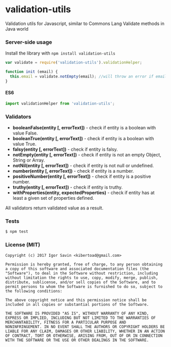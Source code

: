 # validation-utils

Validation utils for Javascript, similar to Commons Lang Validate methods in Java world

### Server-side usage

Install the library with `npm install validation-utils`

```javascript
var validate = require('validation-utils').validationHelper;

function init (email) {
  this.email = validate.notEmpty(email); //will throw an error if email is not provided
}
```

#### ES6

```javascript
import validationHelper from 'validation-utils';
```

### Validators

- **booleanFalse(entity [, errorText])** - check if entity is a boolean with value False.
- **booleanTrue(entity [, errorText])** - check if entity is a boolean with value True.
- **falsy(entity [, errorText])** - check if entity is falsy.
- **notEmpty(entity [, errorText])** - check if entity is not an empty Object, String or Array.
- **notNil(entity [, errorText])** - check if entity is not null or undefined.
- **number(entity [, errorText])** - check if entity is a number.
- **positiveNumber(entity [, errorText])** - check if entity is a positive number.
- **truthy(entity [, errorText])** - check if entity is truthy.
- **withProperties(entity, expectedProperties)** - check if entity has at least a given set of properties defined.

All validators return validated value as a result.

### Tests

```sh
$ npm test
```

### License (MIT)

```
Copyright (c) 2017 Igor Savin <kibertoad@gmail.com>

Permission is hereby granted, free of charge, to any person obtaining
a copy of this software and associated documentation files (the
"Software"), to deal in the Software without restriction, including
without limitation the rights to use, copy, modify, merge, publish,
distribute, sublicense, and/or sell copies of the Software, and to
permit persons to whom the Software is furnished to do so, subject to
the following conditions:

The above copyright notice and this permission notice shall be
included in all copies or substantial portions of the Software.

THE SOFTWARE IS PROVIDED "AS IS", WITHOUT WARRANTY OF ANY KIND,
EXPRESS OR IMPLIED, INCLUDING BUT NOT LIMITED TO THE WARRANTIES OF
MERCHANTABILITY, FITNESS FOR A PARTICULAR PURPOSE AND
NONINFRINGEMENT. IN NO EVENT SHALL THE AUTHORS OR COPYRIGHT HOLDERS BE
LIABLE FOR ANY CLAIM, DAMAGES OR OTHER LIABILITY, WHETHER IN AN ACTION
OF CONTRACT, TORT OR OTHERWISE, ARISING FROM, OUT OF OR IN CONNECTION
WITH THE SOFTWARE OR THE USE OR OTHER DEALINGS IN THE SOFTWARE.
```
